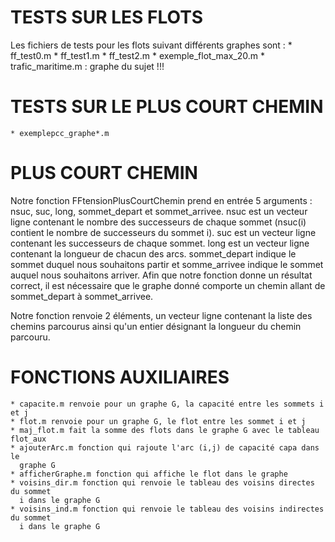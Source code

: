 # TESTS SUR LES FLOTS
Les fichiers de tests pour les flots suivant différents graphes sont :
    * ff_test0.m
	* ff_test1.m
	* ff_test2.m
	* exemple_flot_max_20.m
	* trafic_maritime.m : graphe du sujet !!!

# TESTS SUR LE PLUS COURT CHEMIN
	* exemplepcc_graphe*.m

# PLUS COURT CHEMIN 

Notre fonction FFtensionPlusCourtChemin prend en entrée 5 arguments : nsuc,
suc, long, sommet_depart et sommet_arrivee. nsuc est un vecteur ligne 
contenant le nombre des successeurs de chaque sommet (nsuc(i) contient le 
nombre de successeurs du sommet i). suc est un vecteur ligne contenant les 
successeurs de chaque sommet. long est un vecteur ligne contenant la 
longueur de chacun des arcs. sommet_depart indique le sommet duquel nous 
souhaitons partir et somme_arrivee indique le sommet auquel nous souhaitons 
arriver.
Afin que notre fonction donne un résultat correct, il est nécessaire que le
graphe donné comporte un chemin allant de sommet_depart à sommet_arrivee.

Notre fonction renvoie 2 éléments, un vecteur ligne contenant la liste des 
chemins parcourus ainsi qu'un entier désignant la longueur du chemin 
parcouru.


# FONCTIONS AUXILIAIRES

	* capacite.m renvoie pour un graphe G, la capacité entre les sommets i et j
	* flot.m renvoie pour un graphe G, le flot entre les sommet i et j
	* maj_flot.m fait la somme des flots dans le graphe G avec le tableau flot_aux
	* ajouterArc.m fonction qui rajoute l'arc (i,j) de capacité capa dans le
	  graphe G
	* afficherGraphe.m fonction qui affiche le flot dans le graphe
	* voisins_dir.m fonction qui renvoie le tableau des voisins directes du sommet
	  i dans le graphe G	
	* voisins_ind.m fonction qui renvoie le tableau des voisins indirectes du sommet
	  i dans le graphe G	
